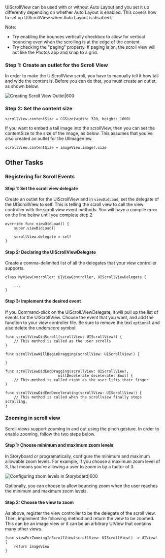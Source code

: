 
UIScrollView can be used with or without Auto Layout and you set it up differently depending on whether Auto Layout is enabled. This covers how to set up UIScrollView when Auto Layout is disabled.

Note:

- Try enabling the bounces vertically checkbox to allow for vertical bouncing even when the scrolling is at the edge of the content.
- Try checking the "paging" property. If paging is on, the scroll view will act like the Photos app and snap to a grid.

### Step 1: Create an outlet for the Scroll View

In order to make the UIScrollView scroll, you have to manually tell it how tall and wide the content is. Before you can do that, you must create an outlet, as shown below.

![Creating Scroll View Outlet|600](http://i.imgur.com/9rErlXd.gif)

### Step 2: Set the content size

```
scrollView.contentSize = CGSize(width: 320, height: 1000)
```

If you want to embed a tall image into the scrollView, then you can set the contentSize to the size of the image, as below. This assumes that you've also created an outlet for the UIImageView.

```
scrollView.contentSize = imageView.image!.size
```

## Other Tasks

### Registering for Scroll Events

#### Step 1: Set the scroll view delegate

Create an outlet for the UIScrollView and in `viewDidLoad`, set the delegate of the UIScrollView to self. This is telling the scroll view to call the view controller with the scroll view event methods. You will have a compile error on the line below until you complete step 2.

```
override func viewDidLoad() {
    super.viewDidLoad()

	scrollView.delegate = self
}

```

#### Step 2: Declaring the UIScrollViewDelegate

Create a comma-delimited list of all the delegates that your view controller supports.

```
class MyViewController: UIViewController, UIScrollViewDelegate {

	...
}

```

#### Step 3: Implement the desired event

If you Command-click on the UIScrolLViewDelegate, it will pull up the list of events for the UIScrollView. Choose the event that you want, and add the function to your view controller file. Be sure to remove the text `optional` and also delete the underscore symbol.

```
func scrollViewDidScroll(scrollView: UIScrollView!) {
	// This method is called as the user scrolls
}

func scrollViewWillBeginDragging(scrollView: UIScrollView!) {

}

func scrollViewDidEndDragging(scrollView: UIScrollView!,
                        willDecelerate decelerate: Bool) {
    // This method is called right as the user lifts their finger
}

func scrollViewDidEndDecelerating(scrollView: UIScrollView!) {
	// This method is called when the scrollview finally stops scrolling.
}

```

### Zooming in scroll view

Scroll views support zooming in and out using the pinch gesture. In order to enable zooming, follow the two steps below.

#### Step 1: Choose minimum and maximum zoom levels

In Storyboard or programatically, configure the minimum and maximum allowable zoom levels. For example, if you choose a maximum zoom level of 3, that means you're allowing a user to zoom in by a factor of 3.

![Configuring zoom levels in Storyboard|600](http://i.imgur.com/q0pk6b1.png)

Optionally, you can choose to allow bouncing zoom when the user reaches the minimum and maximum zoom levels.

#### Step 2: Choose the view to zoom

As above, register the view controller to be the delegate of the scroll view. Then, implement the following method and return the view to be zoomed. This can be an image view or it can be an arbitrary UIView that contains many other views.

```
func viewForZoomingInScrollView(scrollView: UIScrollView!) -> UIView! {
    return imageView
}

```